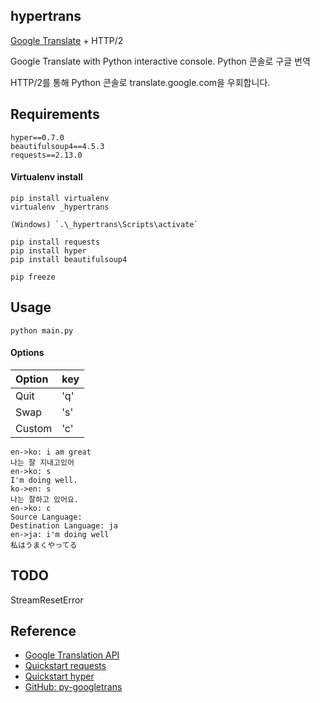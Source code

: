 ## hypertrans

[Google Translate](//translate.google.com) + HTTP/2

Google Translate with Python interactive console.
Python 콘솔로 구글 번역

HTTP/2를 통해 Python 콘솔로 translate.google.com을 우회합니다.

## Requirements

```
hyper==0.7.0
beautifulsoup4==4.5.3
requests==2.13.0
```

#### Virtualenv install

```
pip install virtualenv
virtualenv _hypertrans

(Windows) `.\_hypertrans\Scripts\activate`

pip install requests
pip install hyper
pip install beautifulsoup4

pip freeze
```

## Usage

```
python main.py
```

#### Options

| Option | key |  
|:---|:---|  
| Quit | 'q' |  
| Swap | 's' |  
| Custom | 'c' |

```
en->ko: i am great
나는 잘 지내고있어
en->ko: s
I'm doing well.
ko->en: s
나는 잘하고 있어요.
en->ko: c
Source Language: 
Destination Language: ja
en->ja: i'm doing well
私はうまくやってる
```

## TODO

StreamResetError

## Reference

- [Google Translation API](//cloud.google.com/translate/docs/)  
- [Quickstart requests](//docs.python-requests.org/en/master/user/quickstart/)  
- [Quickstart hyper](//hyper.readthedocs.io/en/latest/quickstart.html)  
- [GitHub: py-googletrans](//github.com/ssut/py-googletrans)